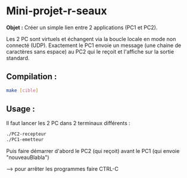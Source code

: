 # Mini-projet-r-seaux

**Objet :**
Créer un simple lien entre 2 applications (PC1 et PC2).

Les 2 PC sont virtuels et échangent via la boucle locale en mode non connecté (UDP). Exactement le PC1 envoie un message (une chaine de caractères sans espace) au PC2 qui le reçoit et l'affiche sur la sortie standard.

## Compilation :
```bash
make [cible]
```

## Usage : 

Il faut lancer les 2 PC dans 2 terminaux différents :

```bash
./PC2-recepteur
./PC1-emetteur
```

Puis faire démarrer d'abord le PC2 (qui reçoit) avant le PC1 (qui envoie "nouveauBlabla")

--> pour arrêter les programmes faire CTRL-C 


